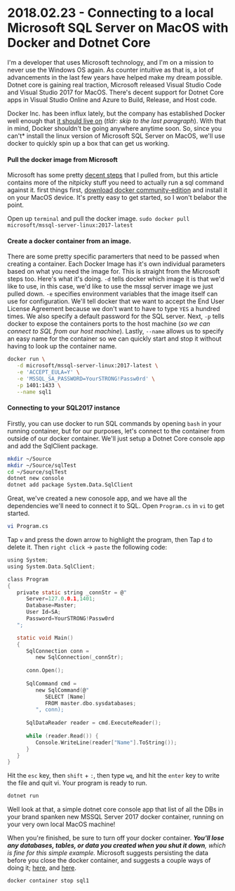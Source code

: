 # 2018.02.23 - Connecting to a local Microsoft SQL Server on MacOS with Docker and Dotnet Core

I'm a developer that uses Microsoft technology, and I'm on a mission to never use the Windows OS again. As counter intuitive as that is, a lot of advancements in the last few years have helped make my dream possible. Dotnet core is gaining real traction, Microsoft released Visual Studio Code and Visual Studio 2017 for MacOS. There's decent support for Dotnet Core apps in Visual Studio Online and Azure to Build, Release, and Host code.

Docker Inc. has been influx lately, but the company has established Docker well enough that [it should live on](https://chrisshort.net/docker-inc-is-dead/) (_tldr: skip to the last paragraph_). With that in mind, Docker shouldn't be going anywhere anytime soon. So, since you can't* install the linux version of Microsoft SQL Server on MacOS, we'll use docker to quickly spin up a box that can get us working.

#### Pull the docker image from Microsoft
Microsoft has some pretty [decent steps](https://docs.microsoft.com/en-us/sql/linux/quickstart-install-connect-docker) that I pulled from, but this article contains more of the nitpicky stuff you need to actually run a sql command against it. first things first, [download docker community-edition](https://www.docker.com/community-edition) and install it on your MacOS device. It's pretty easy to get started, so I won't belabor the point.

Open up `terminal` and pull the docker image. `sudo docker pull microsoft/mssql-server-linux:2017-latest`

#### Create a docker container from an image.
There are some pretty specific paramerters that need to be passed when creating a container. Each Docker Image has it's own individual parameters based on what you need the image for. This is straight from the Microsoft steps too. Here's what it's doing. `-d` tells docker which image it is that we'd like to use, in this case, we'd like to use the mssql server image we just pulled down. `-e` specifies environment variables that the image itself can use for configuration. We'll tell docker that we want to accept the End User License Agreement because we don't want to have to type `YES` a hundred times. We also specify a default password for the SQL server. Next, `-p` tells docker to expose the containers ports to the host machine (_so we can connect to SQL from our host machine_). Lastly, `--name` allows us to specify an easy name for the container so we can quickly start and stop it without having to look up the container name.

```bash
docker run \
   -d microsoft/mssql-server-linux:2017-latest \
   -e 'ACCEPT_EULA=Y' \
   -e 'MSSQL_SA_PASSWORD=YourSTRONG!Passw0rd' \
   -p 1401:1433 \
   --name sql1
```

#### Connecting to your SQL2017 instance

Firstly, you can use docker to run SQL commands by opening `bash` in your running container, but for our purposes, let's connect to the container from outside of our docker container. We'll just setup a Dotnet Core console app and add the SqlClient package.

```bash
mkdir ~/Source
mkdir ~/Source/sqlTest
cd ~/Source/sqlTest
dotnet new console
dotnet add package System.Data.SqlClient
```

Great, we've created a new conosole app, and we have all the dependencies we'll need to connect it to SQL. Open `Program.cs` in `vi` to get started. 

```bash
vi Program.cs
```

Tap `v` and press the down arrow to highlight the program, then Tap `d` to delete it. Then `right click` -> `paste` the following code:

```c
using System;
using System.Data.SqlClient;

class Program
{
   private static string _connStr = @"
      Server=127.0.0.1,1401;
      Database=Master;
      User Id=SA;
      Password=YourSTRONG!Passw0rd
   ";

   static void Main() 
   {
      SqlConnection conn =
         new SqlConnection(_connStr);
         
      conn.Open();
      
      SqlCommand cmd = 
         new SqlCommand(@"
            SELECT [Name] 
            FROM master.dbo.sysdatabases;
         ", conn);
         
      SqlDataReader reader = cmd.ExecuteReader();
      
      while (reader.Read()) {
         Console.WriteLine(reader["Name"].ToString());
      }
   }
}
```

Hit the `esc` key, then `shift` + `:`, then type `wq`, and hit the `enter` key to write the file and quit vi. Your program is ready to run.

```bash
dotnet run
```

Well look at that, a simple dotnet core console app that list of all the DBs in your brand spanken new MSSQL Server 2017 docker container, running on your very own local MacOS machine! 

When you're finished, be sure to turn off your docker container. _**You'll lose any databases, tables, or data you created when you shut it down**, which is fine for this simple example._ Microsoft suggests persisting the data before you close the docker container, and suggests a couple ways of doing it; [here](https://docs.microsoft.com/en-us/sql/linux/tutorial-restore-backup-in-sql-server-container), and [here](https://docs.microsoft.com/en-us/sql/linux/sql-server-linux-configure-docker#persist).

```bash
docker container stop sql1
```
